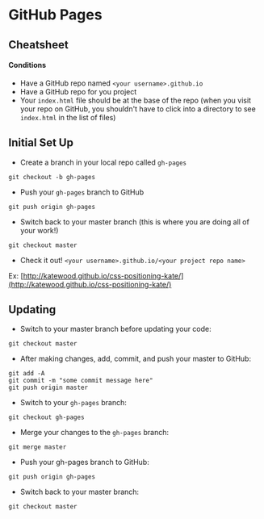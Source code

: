 # GitHub Pages

## Cheatsheet


#### Conditions
- Have a GitHub repo named `<your username>.github.io`
- Have a GitHub repo for you project
- Your `index.html` file should be at the base of the repo (when you visit your repo on GitHub, you shouldn't have to click into a directory to see `index.html` in the list of files)


## Initial Set Up

* Create a branch in your local repo called `gh-pages`
```
git checkout -b gh-pages
```

* Push your `gh-pages` branch to GitHub
```
git push origin gh-pages
```

* Switch back to your master branch (this is where you are doing all of your work!)
```
git checkout master
```

* Check it out!
`<your username>.github.io/<your project repo name>`

Ex: [http://katewood.github.io/css-positioning-kate/](http://katewood.github.io/css-positioning-kate/)

## Updating

* Switch to your master branch before updating your code:
```
git checkout master
```

* After making changes, add, commit, and push your master to GitHub:
```
git add -A
git commit -m "some commit message here"
git push origin master
```

* Switch to your `gh-pages` branch:
```
git checkout gh-pages
```

* Merge your changes to the `gh-pages` branch:
```
git merge master
```

* Push your gh-pages branch to GitHub:
```
git push origin gh-pages
```

* Switch back to your master branch:
```
git checkout master
```

